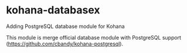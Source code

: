 kohana-databasex
================

Adding PostgreSQL database module for Kohana

This module is merge official database module with PostgreSQL support (https://github.com/cbandy/kohana-postgresql).
